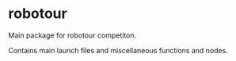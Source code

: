 # robotour
Main package for robotour competiton.

Contains main launch files and miscellaneous functions and nodes.
